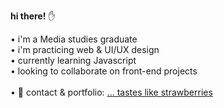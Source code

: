 **hi there!** :raised_hand:

 • i'm a Media studies graduate <br>
 • i'm practicing web & UI/UX design <br>
 • currently learning Javascript <br>
 • looking to collaborate on front-end projects<br><br>
 • :strawberry: contact & portfolio: [... tastes like strawberries](http://tasteslikestrawberries.github.io)
